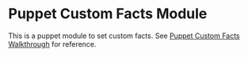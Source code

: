 # Puppet Custom Facts Module
This is a puppet module to set custom facts.
See [Puppet Custom Facts Walkthrough](https://docs.puppet.com/facter/3.6/custom_facts.html) for reference.
